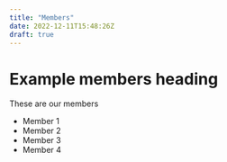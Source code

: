 ```yaml
---
title: "Members"
date: 2022-12-11T15:48:26Z
draft: true
---
```


# Example members heading

These are our members

- Member 1
- Member 2
- Member 3
- Member 4
